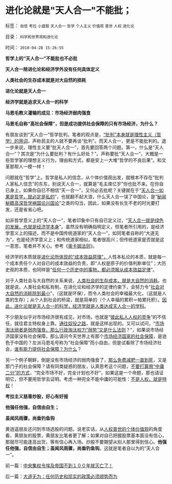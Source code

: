 # 进化论就是&quot;天人合一&quot;不能批；

标签： `自信` `考拉` `小盘股` `天人合一` `哲学` `个人主义` `价值观` `普世` `人权` `进化论` 

目录： `科学和世界观和进化论`

时间： `2010-04-28 15:26:55`

**哲学上的“天人合一”不能批也不必批**

**天人合一除进化论和经济学外没有任何具体定义**

**人类社会的生存成本就是对大自然的损耗**

**进化论就是天人合一**

**经济学就是追求天人合一的科学**

**马恩毛教义灌输的成见：市场经济弱肉强食**

**马恩毛自称“高社会保障”，但是成功提供社会保障的只有市场经济，为什么？**



有朋友谈到“天人合一”哲学批判。笔者的观点是，[“批判”本身就是理性主义（哲学）的用词](../../../2010/1/4/辩证法只是哲学意义上的个人信念.md)，声称民主的人就不要再谈“批判”。而天人合一，更是不能批判的。退一步来说，理性主义要“批天人合一”，首先要回答两个问题。第一，什么是“天人合一”？其次是“为什么要批判？有什么好处？”。声称要批“天人合一”，大概是一些哲学家的理想主义行为，理由和方式，都是安上一大堆“哲学的不良后果”。和文革那帮人一模一样！

问题就在“哲学”上。哲学是私人的信念，从个体价值观出发，就根本不存在“批判人家私人信念”的东东，别说天人合一，就算是“毛主席亿岁”你也批不来。在你自已身上，如果你自已不相信“天一合一”，又何必去批呢？关键就在于“[天人合一如果是哲学，就必定是私的](../../../2009/11/27/个人信仰请止于个人“私”之边界.md)”，也就翻不起大浪，什么天人合一误了中国论，是“[秘闻秘籍高深哲学祸国论兴国论](../../../2010/4/20/宗教的萌芽；和宗教萌芽的路径、方法、手段！.md)”之类的勾当，因此，如果没有长生不老的时光要打发，还是省省心吧。

如非哲学意义上的“天人合一”，笔者印象中只有自已定义过，“[天人合一就是绿色的发展，也就是经济学本身](../../../2009/9/16/绿色的社会发展就是私有制让老百姓富起来！.md)”。虽然没有明确指明定义，但笔者所引用的，是经济学意义上的描述，而不是中国传统道家的“天人合一”，如同笔者自称的“大道无为”，也是经济学意义上；和传统道家相似，笔者很高兴；但传统道家是否就是这一意思，笔者并不关心。参考《[奥卡姆法则](../../../2010/1/5/存实除虚的奥卡姆剃刀法则.md)》。

经济学的本质就是[进化论所体现的“成本效益原理”，](../../../2010/1/15/进化论本质规律就是成本效益定律.md)人性本私论的本质，就是每一个成本责任个人对自已的成本效益的负责，即“人权是原子的价值判断单位”；大历史观的本质，也同样是“[任何一个历史中的事物，都必须服从成本效益定律](http://blog.sina.com.cn/s/blog_5563a64d0100hwmx.html)”。

对于人类社会与大自然的关系来说，[人类社会的生存成本，就是大自然的消耗](../../../2009/12/31/小农意识的“自然主义”是落后的共同根源.md)。也就是说，人类社会和私有制，在进化论和经济学的定律约束下，会努力令“[社会对大自然的消耗除到最小](../../../2009/12/31/小农意识的“自然主义”是落后的共同根源.md)”，（这就是环保），而令人类社会的幸福最大化，（这就是人类的生存）；从个人到社会的桥梁，就是简单的（个人幸福的累积＝帕累托积）。[因此，进化论就是天人合一的科学，经济学就是人类达成天人合一的学科](../../../2009/12/31/天人合一！中国历史上从来没有出现过的人间天堂！.md)。

不少朋友似乎对市场经济很有成见，对市场，也就是“[彼此私人人权的竞争](../../../2008/3/11/自由竞争市场事，国家保底慎权用.md)”的不信任，就往君主特权身上靠。[通往奴役之路](../../../2010/1/27/回顾通往奴役的历史之路.md)，就是这样出现的。又可以试问，“[市场淘汰弱者是弱肉强食，那么行政淘汰权力“弱势”又是什么法则](http://darthvad.blog.sohu.com/132380995.html)？”，如果说市场经济国家没有社会保障，那么请问今天世界上有那个[市场经济国家的社会保障](../../../2009/2/26/社会保障有三个原则一种义务.md)，是逊色于中国的？左派马恩毛号称为“社会保障”而小自由，但是试看除了市场经济社会，[谁有能力提供社会保障？为什么](../../../2009/6/26/自由是社会财富生产的源泉，左派注定是乌托邦.md)？

另一个例子朝鲜，倒是没有市场经济的弱肉强食了，[那么免费减肥一直到死](../../../2009/6/3/朝鲜是个天堂，衣食住行减肥死都免费.md)，又是那门子的社会保障？请有同类疑惑的朋友，认真思考这个问题，[不要打算用“中庸二分”的方式](http://darthvad.blog.sohu.com/132381039.html)，“完全市场不好，完全计划也不好”，如果这是一个命题，那也请证明它，但不要用哲学去证明。考虑一种完全不能中庸的可能性：[不是人权，就是特权](http://darthvad.blog.sohu.com/132102970.html)！

**考拉主义慈善炒股，好心有好报**

**他强任他强，自信由自生；**

**虽闻风雨骤，尚垂钓鱼钩**

黄逍遥朋友还问到市场选股的问题。说老实话，从[人权普世的个体价值观](../../../2010/4/26/认人只能污合，认理可以成军.md)的角度看，黄朋友的股票，黄朋友比笔者更了解；如果对自已把握股票基本面没有信心，那就尽可能逢高出货，等有信心再入场。炒股不要期望从别人那里得到信心。**他强任他强，自信由自生；虽闻风雨骤，尚垂钓鱼钩**。这就是笔者自以为的“天人合一”。



前一篇：[中央集权令埃及帝国不到１００年就灭亡了！](../../../2010/4/28/中央集权令埃及帝国不到１００年就灭亡了！.md)

后一篇：[大道无为：任何历史和现实的政策必须顺势而为](../../../2010/4/28/大道无为：任何历史和现实的政策必须顺势而为.md)